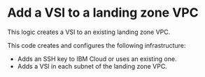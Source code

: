 # Add a VSI to a landing zone VPC

This logic creates a VSI to an existing landing zone VPC.

This code creates and configures the following infrastructure:
- Adds an SSH key to IBM Cloud or uses an existing one.
- Adds a VSI in each subnet of the landing zone VPC.